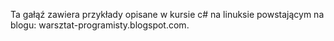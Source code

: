 Ta gałąź zawiera przykłady opisane w kursie c# na linuksie powstającym na blogu:
warsztat-programisty.blogspot.com.